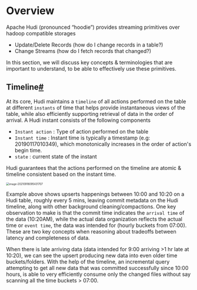 # Overview

Apache Hudi (pronounced “hoodie”) provides streaming primitives over hadoop compatible storages

- Update/Delete Records (how do I change records in a table?)
- Change Streams (how do I fetch records that changed?)

In this section, we will discuss key concepts & terminologies that are important to understand, to be able to effectively use these primitives.



## Timeline[#](https://hudi.apache.org/docs/overview#timeline)

At its core, Hudi maintains a `timeline` of all actions performed on the table at different `instants` of time that helps provide instantaneous views of the table, while also efficiently supporting retrieval of data in the order of arrival. A Hudi instant consists of the following components

- `Instant action` : Type of action performed on the table
- `Instant time` : Instant time is typically a timestamp (e.g: 20190117010349), which monotonically increases in the order of action's begin time.
- `state` : current state of the instant

Hudi guarantees that the actions performed on the timeline are atomic & timeline consistent based on the instant time.

<img src="/Users/zyw/Library/Application Support/typora-user-images/image-20210918095431707.png" alt="image-20210918095431707" style="zoom:50%;" />

Example above shows upserts happenings between 10:00 and 10:20 on a Hudi table, roughly every 5 mins, leaving commit metadata on the Hudi timeline, along with other background cleaning/compactions. One key observation to make is that the commit time indicates the `arrival time` of the data (10:20AM), while the actual data organization reflects the actual time or `event time`, the data was intended for (hourly buckets from 07:00). These are two key concepts when reasoning about tradeoffs between latency and completeness of data.

When there is late arriving data (data intended for 9:00 arriving >1 hr late at 10:20), we can see the upsert producing new data into even older time buckets/folders. With the help of the timeline, an incremental query attempting to get all new data that was committed successfully since 10:00 hours, is able to very efficiently consume only the changed files without say scanning all the time buckets > 07:00.

